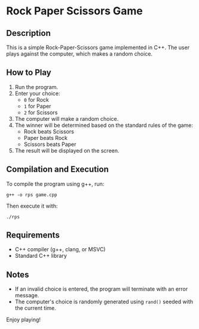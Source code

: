 # Rock Paper Scissors Game

## Description

This is a simple Rock-Paper-Scissors game implemented in C++. The user plays against the computer, which makes a random choice.

## How to Play

1. Run the program.
2. Enter your choice:
   - `0` for Rock
   - `1` for Paper
   - `2` for Scissors
3. The computer will make a random choice.
4. The winner will be determined based on the standard rules of the game:
   - Rock beats Scissors
   - Paper beats Rock
   - Scissors beats Paper
5. The result will be displayed on the screen.

## Compilation and Execution

To compile the program using g++, run:

```
g++ -o rps game.cpp
```

Then execute it with:

```
./rps
```

## Requirements

- C++ compiler (g++, clang, or MSVC)
- Standard C++ library

## Notes

- If an invalid choice is entered, the program will terminate with an error message.
- The computer's choice is randomly generated using `rand()` seeded with the current time.

Enjoy playing!

